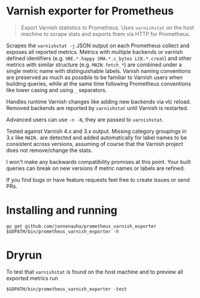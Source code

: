 # Varnish exporter for Prometheus

> Export Varnish statistics to Prometheus. Uses `varnishstat` on the host machine to scrape stats and exports them via HTTP for Prometheus.

Scrapes the `varnishstat -j` JSON output on each Prometheus collect and exposes all reported metrics. Metrics with multiple backends or varnish defined identifiers (e.g. `VBE.*.happy SMA.*.c_bytes LCK.*.creat`) and other metrics with similar structure (e.g. `MAIN.fetch_*`) are combined under a single metric name with distinguishable labels. Vanish naming conventions are preserved as much as possible to be familiar to Varnish users when building queries, while at the same time following Prometheus conventions like lower casing and using `_` separators.

Handles runtime Varnish changes like adding new backends via vlc reload. Removed backends are reported by `varnishstat` until Varnish is restarted.

Advanced users can use `-n -N`, they are passed to `varnishstat`.

Tested against Varnish 4.x and 3.x output. Missing category groupings in 3.x like `MAIN.` are detected and added automatically for label names to be consistent across versions, assuming of course that the Varnish project does not remove/change the stats.

I won't make any backwards compatibility promises at this point. Your built queries can break on new versions if metric names or labels are refined.

If you find bugs or have feature requests feel free to create issues or send PRs.

# Installing and running

```
go get github.com/jonnenauha/prometheus_varnish_exporter
$GOPATH/bin/prometheus_varnish_exporter -h
```

# Dryrun

To test that `varnishstat` is found on the host machine and to preview all exported metrics run

```
$GOPATH/bin/prometheus_varnish_exporter -test
```

